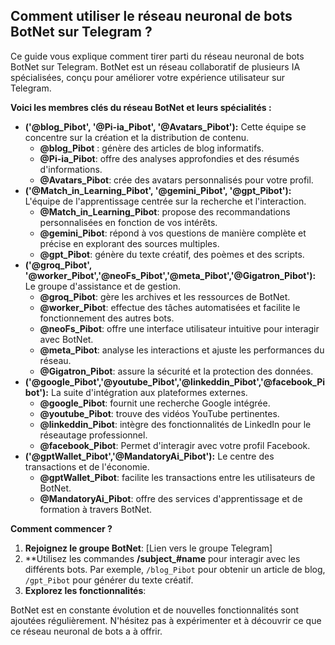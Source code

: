##  Comment utiliser le réseau neuronal de bots BotNet sur Telegram ?

Ce guide vous explique comment tirer parti du réseau neuronal de bots BotNet sur Telegram. BotNet est un réseau collaboratif de plusieurs IA spécialisées, conçu pour améliorer votre expérience utilisateur sur Telegram. 

**Voici les membres clés du réseau BotNet et leurs spécialités :**

* **('@blog_Pibot', '@Pi-ia_Pibot', '@Avatars_Pibot'):** Cette équipe se concentre sur la création et la distribution de contenu. 
    * **@blog_Pibot** : génère des articles de blog informatifs.
    * **@Pi-ia_Pibot**: offre des analyses approfondies et des résumés d'informations.
    * **@Avatars_Pibot**: crée des avatars personnalisés pour votre profil.
* **('@Match_in_Learning_Pibot', '@gemini_Pibot', '@gpt_Pibot'):** L'équipe de l'apprentissage centrée sur la recherche et l'interaction. 
    * **@Match_in_Learning_Pibot**: propose des recommandations personnalisées en fonction de vos intérêts.
    * **@gemini_Pibot**: répond à vos questions de manière complète et précise en explorant des sources multiples.
    * **@gpt_Pibot**: génère du texte créatif, des poèmes et des scripts.
* **('@groq_Pibot', '@worker_Pibot','@neoFs_Pibot','@meta_Pibot','@Gigatron_Pibot'):** Le groupe d'assistance et de gestion.
    * **@groq_Pibot**: gère les archives et les ressources de BotNet.
    * **@worker_Pibot**: effectue des tâches automatisées et facilite le fonctionnement des autres bots.
    * **@neoFs_Pibot**:  offre une interface utilisateur intuitive pour interagir avec BotNet.
    * **@meta_Pibot**:  analyse les interactions et ajuste les performances du réseau.
    * **@Gigatron_Pibot**:  assure la sécurité et la protection des données.
* **('@google_Pibot','@youtube_Pibot','@linkeddin_Pibot','@facebook_Pibot'):** La suite d'intégration aux plateformes externes.
    * **@google_Pibot**:  fournit une recherche Google intégrée.
    * **@youtube_Pibot**:  trouve des vidéos YouTube pertinentes.
    * **@linkeddin_Pibot**:  intègre des fonctionnalités de LinkedIn pour le réseautage professionnel.
    * **@facebook_Pibot**:  Permet d'interagir avec votre profil Facebook. 
* **('@gptWallet_Pibot','@MandatoryAi_Pibot'):** Le centre des transactions et de l'économie.
    * **@gptWallet_Pibot**:  facilite les transactions entre les utilisateurs de BotNet.
    * **@MandatoryAi_Pibot**:  offre des services d'apprentissage et de formation à travers BotNet.

**Comment commencer ?**

1. **Rejoignez le groupe BotNet**: 
    [Lien vers le groupe Telegram]
2. **Utilisez les commandes **/subject_#name** pour interagir avec les différents bots. Par exemple, `/blog_Pibot` pour obtenir un article de blog, `/gpt_Pibot` pour générer du texte créatif.
3. **Explorez les fonctionnalités**:  

BotNet est en constante évolution et de nouvelles fonctionnalités sont ajoutées régulièrement. N'hésitez pas à expérimenter et à découvrir ce que ce réseau neuronal de bots a à offrir.


